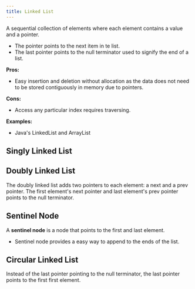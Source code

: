 ```yaml
---
title: Linked List
---
```


A sequential collection of elements where each element contains a value and a pointer.

* The pointer points to the next item in te list.
* The last pointer points to the null terminator used to signify the end of a list.

**Pros:**

* Easy insertion and deletion without allocation as the data does not need to be stored contiguously in memory due to pointers.

**Cons:**

* Access any particular index requires traversing.

**Examples:**

* Java's LinkedList and ArrayList

## Singly Linked List


## Doubly Linked List

The doubly linked list adds two pointers to each element: a next and a prev pointer. The first element's next pointer and last element's prev pointer points to the null terminator.

## Sentinel Node

A **sentinel node** is a node that points to the first and last element.

* Sentinel node provides a easy way to append to the ends of the list.

## Circular Linked List

Instead of the last pointer pointing to the null terminator, the last pointer points to the first first element.